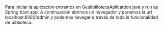 Para iniciar la aplicacion entramos en GestibiliotecaAplicattion.java y run as Spring boot app. A continuación abrimos un navegador
y ponemos la url localhost:8080/admin y podemos navegar a través de toda la funcionalidad de biblioteca.

